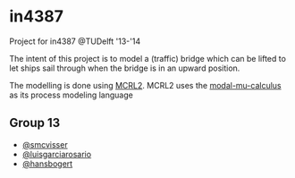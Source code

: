 in4387
======

Project for in4387 @TUDelft '13-'14

The intent of this project is to model a (traffic) bridge which can be lifted to let ships sail through when the bridge is in an upward position.

The modelling is done using [MCRL2](http://www.mcrl2.org/release/user_manual/index.html). MCRL2 uses the [modal-mu-calculus](http://en.wikipedia.org/wiki/Modal_%CE%BC-calculus) as its process modeling language

## Group 13

- [@smcvisser](https://github.com/smcvisser)
- [@luisgarciarosario](https://github.com/luisgarciarosario)
- [@hansbogert](https://github.com/hansbogert)

